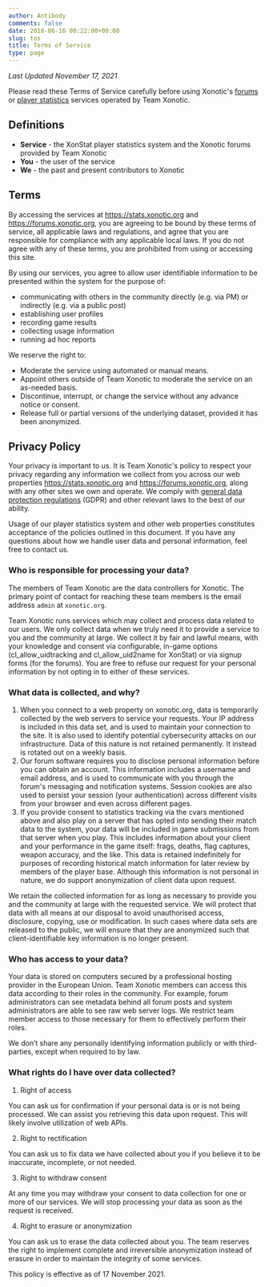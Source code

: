 ```yaml
---
author: Antibody
comments: false
date: 2018-06-16 00:22:00+00:00
slug: tos
title: Terms of Service
type: page
---
```


*Last Updated November 17, 2021*

Please read these Terms of Service carefully before using Xonotic's [forums][forums] or [player
statistics][player statistics] services operated by Team Xonotic. 

## Definitions

* **Service** - the XonStat player statistics system and the Xonotic forums provided by Team Xonotic
* **You** - the user of the service
* **We** - the past and present contributors to Xonotic

## Terms

By accessing the services at https://stats.xonotic.org and https://forums.xonotic.org, you 
are agreeing to be bound by these terms
of service, all applicable laws and regulations, and agree that you are responsible for compliance
with any applicable local laws. If you do not agree with any of these terms, you are prohibited
from using or accessing this site. 

By using our services, you agree to allow user identifiable information to be presented 
within the system for the purpose of:

* communicating with others in the community directly (e.g. via PM) or indirectly (e.g. via a public post)
* establishing user profiles
* recording game results 
* collecting usage information
* running ad hoc reports 

We reserve the right to:

* Moderate the service using automated or manual means.
* Appoint others outside of Team Xonotic to moderate the service on an as-needed basis.
* Discontinue, interrupt, or change the service without any advance notice or consent. 
* Release full or partial versions of the underlying dataset, provided it has been anonymized.

## Privacy Policy

Your privacy is important to us. It is Team Xonotic's policy to respect your privacy regarding any
information we collect from you across our web properties https://stats.xonotic.org and
https://forums.xonotic.org, along with any other sites we own and operate. We comply with 
[general data protection regulations][gdpr] (GDPR) and other relevant laws to the best of our ability.

Usage of our player statistics system and other web properties constitutes acceptance of the
policies outlined in this document. If you have any questions about how we handle user data and 
personal information, feel free to contact us.

### Who is responsible for processing your data?

The members of Team Xonotic are the data controllers for Xonotic. The primary point of contact for
reaching these team members is the email address `admin` at `xonotic.org`. 

Team Xonotic runs services which may collect and process data related to our users.
We only collect data when we truly need it to provide a service to you and the community at
large. We collect it by fair and lawful means, with your knowledge and consent via configurable, 
in-game options (cl_allow_uidtracking and cl_allow_uid2name for XonStat) or via signup forms 
(for the forums). You are 
free to refuse our request for your personal information by not opting in to either of these
services.

### What data is collected, and why?

1. When you connect to a web property on xonotic.org, data is temporarily collected by the web servers to
   service your requests. Your IP address is included in this data set, and is used to
   maintain your connection to the site. It is also used to identify potential cybersecurity
   attacks on our infrastructure. Data of this nature is not retained permanently. It instead is
   rotated out on a weekly basis.
2. Our forum software requires you to disclose personal information before you can obtain an
   account. This information includes a username and email address, and is used to communicate
   with you through the forum's messaging and notification systems. Session cookies are also used
   to persist your session (your authentication) across different visits from your browser and even across different
   pages.
3. If you provide consent to statistics tracking via the cvars mentioned above and also play on a
   server that has opted into sending their match data to the system, your data will be included in
   game submissions from that server when you play. This includes information about your client and your
   performance in the game itself: frags, deaths, flag captures, weapon accuracy, and the like. This data
   is retained indefinitely for purposes of recording historical match information for later review
   by members of the player base. Although this information is not personal in nature, we do
   support anonymization of client data upon request. 

We retain the collected information for as long as necessary to provide you and the community at
large with the requested service. We will protect that data with all means at our disposal to avoid 
unauthorised access, disclosure, copying, use or modification. In such cases where data sets are
released to the public, we will ensure that they are anonymized such that client-identifiable key 
information is no longer present.

### Who has access to your data?

Your data is stored on computers secured by a professional hosting provider in the European Union.
Team Xonotic members can access this data according to their roles in the community. For example,
forum administrators can see metadata behind all forum posts and system administrators are able to
see raw web server logs. We restrict team member access to those necessary for them to effectively perform
their roles.

We don’t share any personally identifying information publicly or with third-parties, except when
required to by law.

### What rights do I have over data collected?

1. Right of access

You can ask us for confirmation if your personal data is or is not being processed. We can assist
you retrieving this data upon request. This will likely involve utilization of web APIs.

2. Right to rectification

You can ask us to fix data we have collected about you if you believe it to be inaccurate,
incomplete, or not needed. 

3. Right to withdraw consent

At any time you may withdraw your consent to data collection for one or more of our services. We
will stop processing your data as soon as the request is received.

4. Right to erasure or anonymization

You can ask us to erase the data collected about you. The team reserves the right to implement 
complete and irreversible anonymization instead of erasure in order to maintain the integrity of
some services.


This policy is effective as of 17 November 2021.

[gdpr]: https://www.gdpreu.org/
[forums]: https://forums.xonotic.org
[player statistics]: https://stats.xonotic.org
